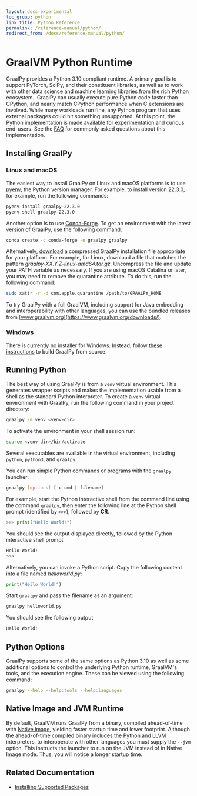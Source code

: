 ```yaml
---
layout: docs-experimental
toc_group: python
link_title: Python Reference
permalink: /reference-manual/python/
redirect_from: /docs/reference-manual/python/
---
```


# GraalVM Python Runtime

GraalPy provides a Python 3.10 compliant runtime.
A primary goal is to support PyTorch, SciPy, and their constituent libraries, as well as to work with other data science and machine learning libraries from the rich Python ecosystem..
GraalPy can usually execute pure Python code faster than CPython, and nearly match CPython performance when C extensions are involved.
While many workloads run fine, any Python program that uses external packages could hit something unsupported.
At this point, the Python implementation is made available for experimentation and curious end-users.
See the [FAQ](FAQ.md) for commonly asked questions about this implementation.

## Installing GraalPy

### Linux and macOS

The easiest way to install GraalPy on Linux and macOS platforms is to use [pyenv](https://github.com/pyenv/pyenv/), the Python version manager.
For example, to install version 22.3.0, for example, run the following commands:

```bash
pyenv install graalpy-22.3.0
pyenv shell graalpy-22.3.0
```

Another option is to use [Conda-Forge](https://conda-forge.org/).
To get an environment with the latest version of GraalPy, use the following command:

```bash
conda create -c conda-forge -n graalpy graalpy
```

Alternatively, [download](https://github.com/oracle/graalpython/releases) a compressed GraalPy installation file appropriate for your platform.
For example, for Linux, download a file that matches the pattern _graalpy-XX.Y.Z-linux-amd64.tar.gz_.
Uncompress the file and update your PATH variable as necessary.
If you are using macOS Catalina or later, you may need to remove the quarantine attribute.
To do this, run the following command:

```bash
sudo xattr -r -d com.apple.quarantine /path/to/GRAALPY_HOME
```

To try GraalPy with a full GraalVM, including support for Java embedding and interoperability with other languages, you can use the bundled releases from [www.graalvm.org](https://www.graalvm.org/downloads/).

### Windows

There is currently no installer for Windows.
Instead, follow [these instructions](https://github.com/oracle/graalpython#user-content-building-from-source) to build GraalPy from source.

## Running Python

The best way of using GraalPy is from a `venv` virtual environment.
This generates wrapper scripts and makes the implementation usable from a shell as the standard Python interpreter.
To create a `venv` virtual environment with GraalPy, run the following command in your project directory:

```bash
graalpy -m venv <venv-dir>
```

To activate the environment in your shell session run:

```bash
source <venv-dir>/bin/activate
```

Several executables are available in the virtual environment, including `python`, `python3`, and `graalpy`. 

You can run simple Python commands or programs with the `graalpy` launcher:

```bash
graalpy [options] [-c cmd | filename]
```

For example, start the Python interactive shell from the command line using the command `graalpy`, then enter the following line at the Python shell prompt (identified by `>>>`), followed by **CR**.

```python
>>> print("Hello World!")
```

You should see the output displayed directly, followed by the Python interactive shell prompt

```bash
Hello World!
>>>
```

Alternatively, you can invoke a Python script. 
Copy the following content into a file named _helloworld.py_:

```python
print("Hello World!")
```

Start `graalpy` and pass the filename as an argument:

```bash
graalpy helloworld.py
```

You should see the following output

```bash
Hello World!
```

## Python Options

GraalPy supports some of the same options as Python 3.10 as well as some additional options to control the underlying Python runtime, GraalVM's tools, and the execution engine.
These can be viewed using the following command:

```bash
graalpy --help --help:tools --help:languages
```

## Native Image and JVM Runtime

By default, GraalVM runs GraalPy from a binary, compiled ahead-of-time with [Native Image](https://github.com/oracle/graal/blob/master/docs/reference-manual/native-image/README.md), yielding faster startup time and lower footprint.
Although the ahead-of-time compiled binary includes the Python and LLVM interpreters, to interoperate with
other languages you must supply the `--jvm` option.
This instructs the launcher to run on the JVM instead of in Native Image mode.
Thus, you will notice a longer startup time.

## Related Documentation
* [Installing Supported Packages](Packages.md)
